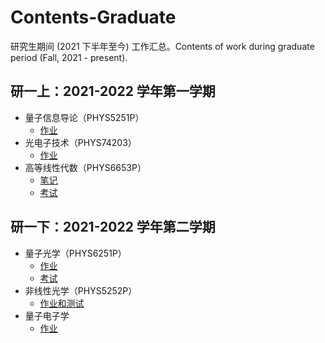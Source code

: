 # Contents-Graduate
研究生期间 (2021 下半年至今) 工作汇总。Contents of work during graduate period (Fall, 2021 - present).

## 研一上：2021-2022 学年第一学期
- 量子信息导论（PHYS5251P）
  - [作业](https://github.com/Chen-Jialin/Introduction-to-Quantum-Information-Assignments)
- 光电子技术（PHYS74203）
  - [作业](https://github.com/Chen-Jialin/Optoelectronic-Technology-Assignments)
- 高等线性代数（PHYS6653P）
  - [笔记](https://github.com/Chen-Jialin/Advanced-Linear-Algebra-Notes)
  - [考试](https://github.com/Chen-Jialin/Advanced-Linear-Algebra-Exam)

## 研一下：2021-2022 学年第二学期
- 量子光学（PHYS6251P）
  - [作业](https://github.com/Chen-Jialin/Quantum-Optics-Assignments)
  - [考试](https://github.com/Chen-Jialin/Quantum-Optics-Exams)
- 非线性光学（PHYS5252P）
  - [作业和测试](https://github.com/Chen-Jialin/Nonlinear-Optics-2-Assignments-and-Exams)
- 量子电子学
  - [作业](https://github.com/Chen-Jialin/Quantum-Electronics-Assignments)
